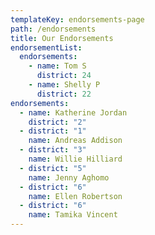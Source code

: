 ```yaml
---
templateKey: endorsements-page
path: /endorsements
title: Our Endorsements
endorsementList:
  endorsements:
    - name: Tom S
      district: 24
    - name: Shelly P
      district: 22
endorsements:
  - name: Katherine Jordan
    district: "2"
  - district: "1"
    name: Andreas Addison
  - district: "3"
    name: Willie Hilliard
  - district: "5"
    name: Jenny Aghomo
  - district: "6"
    name: Ellen Robertson
  - district: "6"
    name: Tamika Vincent
---
```

